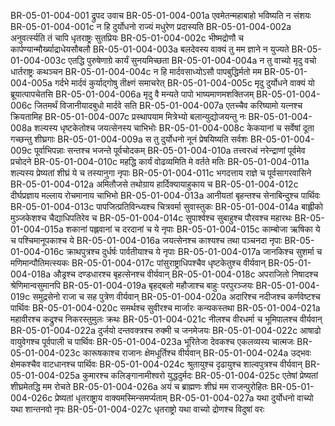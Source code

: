 BR-05-01-004-001	द्रुपद उवाच
BR-05-01-004-001a	एवमेतन्महाबाहो भविष्यति न संशयः
BR-05-01-004-001c	न हि दुर्योधनो राज्यं मधुरेण प्रदास्यति
BR-05-01-004-002a	अनुवर्त्स्यति तं चापि धृतराष्ट्रः सुतप्रियः
BR-05-01-004-002c	भीष्मद्रोणौ च कार्पण्यान्मौर्ख्याद्राधेयसौबलौ
BR-05-01-004-003a	बलदेवस्य वाक्यं तु मम ज्ञाने न युज्यते
BR-05-01-004-003c	एतद्धि पुरुषेणाग्रे कार्यं सुनयमिच्छता
BR-05-01-004-004a	न तु वाच्यो मृदु वचो धार्तराष्ट्रः कथञ्चन
BR-05-01-004-004c	न हि मार्दवसाध्योऽसौ पापबुद्धिर्मतो मम
BR-05-01-004-005a	गर्दभे मार्दवं कुर्याद्गोषु तीक्ष्णं समाचरेत्
BR-05-01-004-005c	मृदु दुर्योधने वाक्यं यो ब्रूयात्पापचेतसि
BR-05-01-004-006a	मृदु वै मन्यते पापो भाष्यमाणमशक्तिजम्
BR-05-01-004-006c	जितमर्थं विजानीयादबुधो मार्दवे सति
BR-05-01-004-007a	एतच्चैव करिष्यामो यत्नश्च क्रियतामिह
BR-05-01-004-007c	प्रस्थापयाम मित्रेभ्यो बलान्युद्योजयन्तु नः
BR-05-01-004-008a	शल्यस्य धृष्टकेतोश्च जयत्सेनस्य चाभिभोः
BR-05-01-004-008c	केकयानां च सर्वेषां दूता गच्छन्तु शीघ्रगाः
BR-05-01-004-009a	स तु दुर्योधनो नूनं प्रेषयिष्यति सर्वशः
BR-05-01-004-009c	पूर्वाभिपन्नाः सन्तश्च भजन्ते पूर्वचोदकम्
BR-05-01-004-010a	तत्त्वरध्वं नरेन्द्राणां पूर्वमेव प्रचोदने
BR-05-01-004-010c	महद्धि कार्यं वोढव्यमिति मे वर्तते मतिः
BR-05-01-004-011a	शल्यस्य प्रेष्यतां शीघ्रं ये च तस्यानुगा नृपाः
BR-05-01-004-011c	भगदत्ताय राज्ञे च पूर्वसागरवासिने
BR-05-01-004-012a	अमितौजसे तथोग्राय हार्दिक्यायाहुकाय च
BR-05-01-004-012c	दीर्घप्रज्ञाय मल्लाय रोचमानाय चाभिभो
BR-05-01-004-013a	आनीयतां बृहन्तश्च सेनाबिन्दुश्च पार्थिवः
BR-05-01-004-013c	पापजित्प्रतिविन्ध्यश्च चित्रवर्मा सुवास्तुकः
BR-05-01-004-014a	बाह्लीको मुञ्जकेशश्च चैद्याधिपतिरेव च
BR-05-01-004-014c	सुपार्श्वश्च सुबाहुश्च पौरवश्च महारथः
BR-05-01-004-015a	शकानां पह्लवानां च दरदानां च ये नृपाः
BR-05-01-004-015c	काम्बोजा ऋषिका ये च पश्चिमानूपकाश्च ये
BR-05-01-004-016a	जयत्सेनश्च काश्यश्च तथा पञ्चनदा नृपाः
BR-05-01-004-016c	क्राथपुत्रश्च दुर्धर्षः पार्वतीयाश्च ये नृपाः
BR-05-01-004-017a	जानकिश्च सुशर्मा च मणिमान्पौतिमत्स्यकः
BR-05-01-004-017c	पांसुराष्ट्राधिपश्चैव धृष्टकेतुश्च वीर्यवान्
BR-05-01-004-018a	औड्रश्च दण्डधारश्च बृहत्सेनश्च वीर्यवान्
BR-05-01-004-018c	अपराजितो निषादश्च श्रेणिमान्वसुमानपि
BR-05-01-004-019a	बृहद्बलो महौजाश्च बाहुः परपुरञ्जयः
BR-05-01-004-019c	समुद्रसेनो राजा च सह पुत्रेण वीर्यवान्
BR-05-01-004-020a	अदारिश्च नदीजश्च कर्णवेष्टश्च पार्थिवः
BR-05-01-004-020c	समर्थश्च सुवीरश्च मार्जारः कन्यकस्तथा
BR-05-01-004-021a	महावीरश्च कद्रुश्च निकरस्तुमुलः क्रथः
BR-05-01-004-021c	नीलश्च वीरधर्मा च भूमिपालश्च वीर्यवान्
BR-05-01-004-022a	दुर्जयो दन्तवक्त्रश्च रुक्मी च जनमेजयः
BR-05-01-004-022c	आषाढो वायुवेगश्च पूर्वपाली च पार्थिवः
BR-05-01-004-023a	भूरितेजा देवकश्च एकलव्यस्य चात्मजः
BR-05-01-004-023c	कारूषकाश्च राजानः क्षेमधूर्तिश्च वीर्यवान्
BR-05-01-004-024a	उद्भवः क्षेमकश्चैव वाटधानश्च पार्थिवः
BR-05-01-004-024c	श्रुतायुश्च दृढायुश्च शाल्वपुत्रश्च वीर्यवान्
BR-05-01-004-025a	कुमारश्च कलिङ्गानामीश्वरो युद्धदुर्मदः
BR-05-01-004-025c	एतेषां प्रेष्यतां शीघ्रमेतद्धि मम रोचते
BR-05-01-004-026a	अयं च ब्राह्मणः शीघ्रं मम राजन्पुरोहितः
BR-05-01-004-026c	प्रेष्यतां धृतराष्ट्राय वाक्यमस्मिन्समर्प्यताम्
BR-05-01-004-027a	यथा दुर्योधनो वाच्यो यथा शान्तनवो नृपः
BR-05-01-004-027c	धृतराष्ट्रो यथा वाच्यो द्रोणश्च विदुषां वरः
